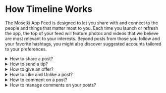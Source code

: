 # How Timeline Works

The Moseiki App Feed is designed to let you share with and connect to the people and things that matter most to you. Each time you launch or refresh the app, the top of your feed will feature photos and videos that we believe are most relevant to your interests. Beyond posts from those you follow and your favorite hashtags, you might also discover suggested accounts tailored to your preferences.

<details>

<summary>How to share a post?</summary>

Tap the **Share** button to open the “Share Post” bottom sheet.

**Choose Your Sharing Option:**

* **Save:** Save the post to your 'Saved Posts' to view later.
* **Send Message:** Send the post as a private message to a connected user on Moseiki App.
* **Copy Link:** Copy the link to the post to your clipboard for pasting elsewhere.
* **Share Via:** Use your device's native sharing options to share the post outside the app.
* **Moseiki Sharing Options:**
  * **Add To My Story:** Start a draft on the Create Story Page with the selected post.
  * **Instagram Stories:** Share directly to your Instagram Stories.
  * **Snapchat Camera:** Open Snapchat and ready the post for sharing.
  * **Discord:** Share via Discord.
  * **Telegram:** Send it through Telegram.
  * **Messages:** Use your phone’s messaging app.
  * **Whatsapp:** Share on Whatsapp.
  * **Messenger:** Use Facebook Messenger.
  * **Gmail:** Send the post as an email through Gmail.

Select the desired option and follow the prompts to share your post.

\


</details>

<details>

<summary>How to send a tip?</summary>

Only posts that are Non-NFT and from accounts with more than 500 followers and a minted handle are eligible for tips.

To send a tip:

* Click the <mark style="color:purple;">**Send a Tips**</mark> button.
* Choose a predefined tip value.
* Enter your text and comment under the post by clicking reply.
* Click <mark style="color:purple;">**Buy and Send**</mark> to complete the process.

</details>

<details>

<summary>How to give an offer?</summary>

To give an offer on a post to gain ownership, start by clicking the <mark style="color:purple;">**Give Offer**</mark> button.&#x20;

Select the type of offer you want to make:

* **Text:** Give an offer for only the text of the post.
* **Text & Gallery:** Give an offer for both the text and the gallery of a post.
* **Gallery:** Give an offer for only the gallery of the post.

Click **Next**. If you've selected **Gallery**, decide whether to select specific images or the whole collection, then click **Next** again.

Enter your offer amount and choose your payment method:

* **Moseiki Wallet**
* **Debit/Credit Card**
* **Paypal**
* **Apple Pay**
* **Google Pay**

Finally, click <mark style="color:purple;">**Submit**</mark> to complete the process.

</details>

<details>

<summary>How to Like and Unlike a post?</summary>

To like a post, simply click the <mark style="color:purple;">**Like**</mark> button. This action will register your appreciation for the content, and the like will be visible to the original poster. Click <mark style="color:purple;">**Like**</mark> again to unlike the post.

</details>

<details>

<summary>How to comment on a post?</summary>

Click the <mark style="color:purple;">**Comment**</mark> button to see the Comments bottom sheet.

* Scroll to see other users' comments.
* To interact with comments:
  * Click <mark style="color:purple;">**Like**</mark> to appreciate a comment.
  * Click <mark style="color:purple;">**Reply**</mark> to respond to a comment.
  * Click <mark style="color:purple;">**Delete**</mark> to remove your comment if needed.
* To add your comment, type your text, GIF, or stickers.
* Press <mark style="color:purple;">**Reply**</mark> to post your comment.

Close the commenting by swiping down the bottom sheet.

</details>

<details>

<summary>How to manage comments on your posts?</summary>

Click the <mark style="color:purple;">**Comment**</mark> button to open the Comments bottom sheet where all user comments are visible.

* Scroll through the comments using the infinity scroll.
* You can interact with comments in the following ways:
  * Click <mark style="color:purple;">**Like**</mark> to show your appreciation for any comment.
  * Click <mark style="color:purple;">**Reply**</mark> to respond to a comment.
  * Click <mark style="color:purple;">**Report**</mark> to flag inappropriate comments on the Report Page.
  * Click <mark style="color:purple;">**Delete**</mark> to remove any user’s comment or your own.

To add your response, type your text, add a GIF, or include stickers, then click <mark style="color:purple;">**Reply**</mark> to post it.

When done, swipe the bottom sheet down to close it.

</details>
